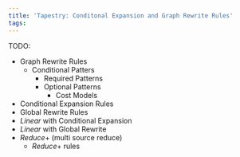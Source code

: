 ```yaml
---
title: 'Tapestry: Conditonal Expansion and Graph Rewrite Rules'
tags:
---
```


TODO:
* Graph Rewrite Rules
  * Conditional Patters
    * Required Patterns
    * Optional Patterns
      * Cost Models
* Conditional Expansion Rules
* Global Rewrite Rules 
* $Linear$ with Conditional Expansion
* $Linear$ with Global Rewrite
* $Reduce+$ (multi source reduce)
  * $Reduce+$ rules
